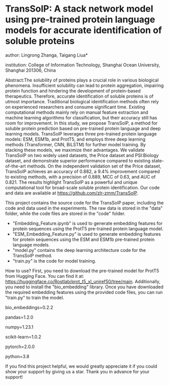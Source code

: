 # **TransSolP: A stack network model using pre-trained protein language models for accurate identification of soluble proteins** 

author: Lingrong Zhanga,  Taigang Liua*

institution: College of Information Technology, Shanghai Ocean University, Shanghai 201306, China

Abstract:The solubility of proteins plays a crucial role in various biological phenomena. Insufficient solubility can lead to protein aggregation, impairing protein function and hindering the development of protein-based therapeutics. Therefore, accurate identification of soluble proteins is of utmost importance. Traditional biological identification methods often rely on experienced researchers and consume significant time. Existing computational methods mainly rely on manual feature extraction and machine learning algorithms for classification, but their accuracy still has room for improvement. In this study, we propose TransSolP, a method for soluble protein prediction based on pre-trained protein language and deep learning models. TransSolP leverages three pre-trained protein language models: ESM, ESM1b, and ProtT5, and employs three deep learning methods (Transformer, CNN, BiLSTM) for further model training. By stacking these models, we maximize their advantages. We validate TransSolP on two widely used datasets, the Price dataset and PSI:Biology dataset, and demonstrate superior performance compared to existing state-of-the-art methods. On the independent validation set of the Price dataset, TransSolP achieves an accuracy of 0.882, a 9.4% improvement compared to existing methods, with a precision of 0.889, MCC of 0.63, and AUC of 0.821. The results highlight TransSolP as a powerful and unique computational tool for broad-scale soluble protein identification. Our code and data are available at https://github.com/zlr-zmm/TransSolP.


This project contains the source code for the TransSolP paper, including the code and data used in the experiments. The raw data is stored in the "data" folder, while the code files are stored in the "code" folder.

- "Embedding_Feature.ipynb" is used to generate embedding features for protein sequences using the ProtT5 pre-trained protein language model.
- "ESM_Embedding_Feature.py" is used to generate embedding features for protein sequences using the ESM and ESM1b pre-trained protein language models.
- "model.py" contains the deep learning architecture code for the TransSolP method.
- "train.py" is the code for model training.

How to use?
First, you need to download the pre-trained model for ProtT5 from Hugging Face. You can find it at: https://huggingface.co/Rostlab/prot_t5_xl_uniref50/tree/main. Additionally, you need to install the "bio_embedding" library. Once you have downloaded the required embedding features using the provided code files, you can run "train.py" to train the model.



bio_embeddings=0.2.2

pandas=1.2.0

numpy=1.23.1

scikit-learn=1.0.2

pytorch=2.0.0

python=3.8



If you find this project helpful, we would greatly appreciate it if you could show your support by giving us a star. Thank you in advance for your support!

